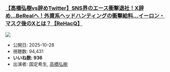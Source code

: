 ### [【高橋弘樹vs辞めTwitter】SNS界のエース衝撃退社！X辞め...BeRealへ！外資系ヘッドハンティングの衝撃給料...イーロン・マスク後のXとは？【ReHacQ】](https://www.youtube.com/watch?v=Km4Hw7otGrU)
[![](https://img.youtube.com/vi/Km4Hw7otGrU/sddefault.jpg)](https://www.youtube.com/watch?v=Km4Hw7otGrU)
-   公開日: 2025-10-28
-   視聴数: 94,431
-   **いいね数: 936**
-   出演者: 国定希生, [高橋弘樹](/rehacq_fan/people/高橋弘樹 "wikilink")
